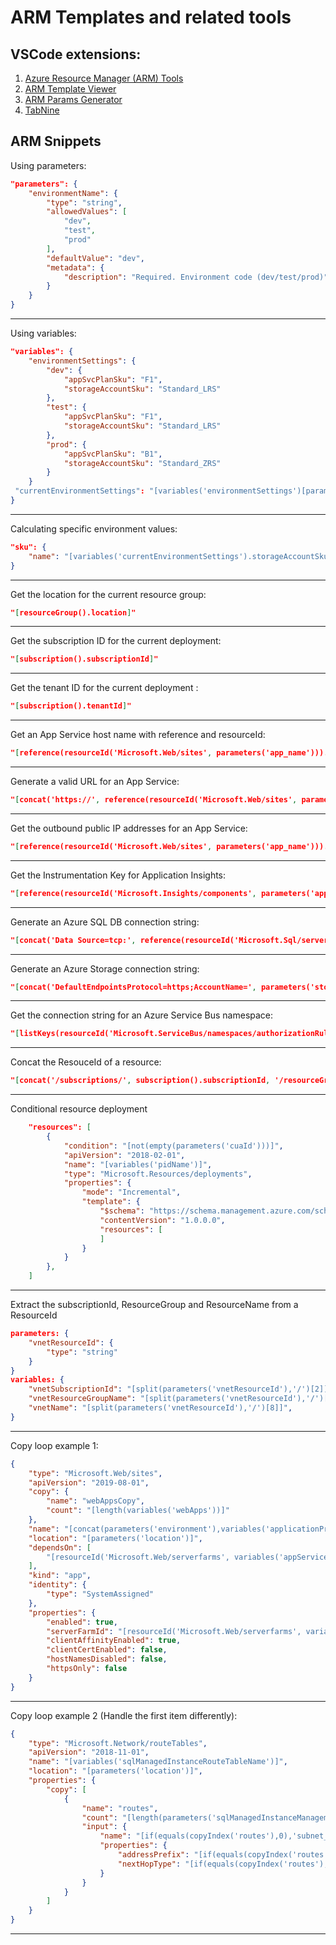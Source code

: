 # ARM Templates and related tools

## VSCode extensions:

1. <a href="https://marketplace.visualstudio.com/items?itemName=msazurermtools.azurerm-vscode-tools" target="_blank">Azure Resource Manager (ARM) Tools</a>
2. <a href="https://marketplace.visualstudio.com/items?itemName=bencoleman.armview" target="_blank">ARM Template Viewer</a>
3. <a href="https://marketplace.visualstudio.com/items?itemName=wilfriedwoivre.arm-params-generator" target="_blank">ARM Params Generator</a>
4. <a href="https://marketplace.visualstudio.com/items?itemName=TabNine.tabnine-vscode" target="_blank">TabNine</a>


## ARM Snippets

Using parameters:
```json
"parameters": {
    "environmentName": {
        "type": "string",
        "allowedValues": [
            "dev",
            "test",
            "prod"
        ],
        "defaultValue": "dev",
        "metadata": {
            "description": "Required. Environment code (dev/test/prod)"
        }
    }
}
```

- - -

Using variables: 
```json
"variables": {
    "environmentSettings": {
        "dev": {
            "appSvcPlanSku": "F1",
            "storageAccountSku": "Standard_LRS"
        },
        "test": {
            "appSvcPlanSku": "F1",
            "storageAccountSku": "Standard_LRS"
        },
        "prod": {
            "appSvcPlanSku": "B1",
            "storageAccountSku": "Standard_ZRS"
        }
    }
 "currentEnvironmentSettings": "[variables('environmentSettings')[parameters('environmentName')]]"
}
```

- - -

Calculating specific environment values:
```json
"sku": {
    "name": "[variables('currentEnvironmentSettings').storageAccountSku]"
}
```

- - -

Get the location for the current resource group:
```json
"[resourceGroup().location]"
```

- - -

Get the subscription ID for the current deployment:
```json
"[subscription().subscriptionId]"
```

- - -

Get the tenant ID for the current deployment :
```json
"[subscription().tenantId]"
```

- - -

Get an App Service host name with reference and resourceId:
```json
"[reference(resourceId('Microsoft.Web/sites', parameters('app_name'))).hostNames[0]]"
```

- - -

Generate a valid URL for an App Service:
```json
"[concat('https://', reference(resourceId('Microsoft.Web/sites', parameters('app_name'))).hostNames[0], '/')]"
```

- - -

Get the outbound public IP addresses for an App Service:
```json
"[reference(resourceId('Microsoft.Web/sites', parameters('app_name'))).outboundIpAddresses]"
```

- - -

Get the Instrumentation Key for Application Insights:
```json
"[reference(resourceId('Microsoft.Insights/components', parameters('app_insight_name'))).InstrumentationKey]"
```

- - -

Generate an Azure SQL DB connection string:
```json
"[concat('Data Source=tcp:', reference(resourceId('Microsoft.Sql/servers', parameters('server_name'))).fullyQualifiedDomainName, ',1433;Initial Catalog=', parameters('db_name'), ';User Id=', parameters('sql_username'), '@', parameters('server_name'), ';Password=', parameters('sql_Password'), ';')]"
```

- - -

Generate an Azure Storage connection string:
```json
"[concat('DefaultEndpointsProtocol=https;AccountName=', parameters('storage_name'), ';AccountKey=', listKeys(resourceId('Microsoft.Storage/storageAccounts', parameters('storage_name')), providers('Microsoft.Storage', 'storageAccounts').apiVersions[0]).keys[0].value)]"
```

- - -

Get the connection string for an Azure Service Bus namespace:
```json
"[listKeys(resourceId('Microsoft.ServiceBus/namespaces/authorizationRules', parameters('namespaces_name'), 'RootManageSharedAccessKey'), providers('Microsoft.ServiceBus', 'namespaces').apiVersions[0]).primaryConnectionString]"
```

- - -

Concat the ResouceId of a resource:
```json
"[concat('/subscriptions/', subscription().subscriptionId, '/resourceGroups/', resourceGroup().name, '/providers/Microsoft.Blah/', variables('blahName'))]",
```

- - -

Conditional resource deployment
```json
    "resources": [
        {
            "condition": "[not(empty(parameters('cuaId')))]",
            "apiVersion": "2018-02-01",
            "name": "[variables('pidName')]",
            "type": "Microsoft.Resources/deployments",
            "properties": {
                "mode": "Incremental",
                "template": {
                    "$schema": "https://schema.management.azure.com/schemas/2015-01-01/deploymentTemplate.json#",
                    "contentVersion": "1.0.0.0",
                    "resources": [
                    ]
                }
            }
        },
    ]
```

- - -

Extract the subscriptionId, ResourceGroup and ResourceName from a ResourceId
```json
parameters: {
    "vnetResourceId": {
        "type": "string"
    }
}
variables: {
    "vnetSubscriptionId": "[split(parameters('vnetResourceId'),'/')[2]]",
    "vnetResourceGroupName": "[split(parameters('vnetResourceId'),'/')[4]]",
    "vnetName": "[split(parameters('vnetResourceId'),'/')[8]]",
}
```

- - -

Copy loop example 1:
```json
{
    "type": "Microsoft.Web/sites",
    "apiVersion": "2019-08-01",
    "copy": {
        "name": "webAppsCopy",
        "count": "[length(variables('webApps'))]"
    },
    "name": "[concat(parameters('environment'),variables('applicationPrefix'), '-', variables('webApps')[copyIndex('webAppsCopy')])]",
    "location": "[parameters('location')]",
    "dependsOn": [
        "[resourceId('Microsoft.Web/serverfarms', variables('appServicePlanName'))]"
    ],
    "kind": "app",
    "identity": {
        "type": "SystemAssigned"
    },
    "properties": {
        "enabled": true,
        "serverFarmId": "[resourceId('Microsoft.Web/serverfarms', variables('appServicePlanName'))]",
        "clientAffinityEnabled": true,
        "clientCertEnabled": false,
        "hostNamesDisabled": false,
        "httpsOnly": false
    }
}
```
- - -

Copy loop example 2 (Handle the first item differently):
```json
{
    "type": "Microsoft.Network/routeTables",
    "apiVersion": "2018-11-01",
    "name": "[variables('sqlManagedInstanceRouteTableName')]",
    "location": "[parameters('location')]",
    "properties": {
        "copy": [
            {
                "name": "routes",
                "count": "[length(parameters('sqlManagedInstanceManagementIPs'))]",
                "input": {
                    "name": "[if(equals(copyIndex('routes'),0),'subnet_to_vnetlocal',concat(replace(parameters('sqlManagedInstanceManagementIPs')[copyIndex('routes')],'/','-'),'-next-hop-internet-route'))]",
                    "properties": {
                        "addressPrefix": "[if(equals(copyIndex('routes'),0),parameters('sqlManagedInstanceSubnetAddressRange'),parameters('sqlManagedInstanceManagementIPs')[copyIndex('routes')])]",
                        "nextHopType": "[if(equals(copyIndex('routes'),0),'VnetLocal','Internet')]"
                    }
                }
            }
        ]
    }
}
```

- - - 

